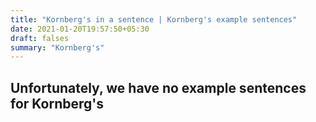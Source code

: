 ```yaml
---
title: "Kornberg's in a sentence | Kornberg's example sentences"
date: 2021-01-20T19:57:50+05:30
draft: falses
summary: "Kornberg's"
---
```

## Unfortunately, we have no example sentences for Kornberg's                 
